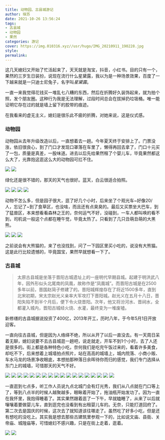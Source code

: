 ```yaml
---
title: 动物园、古县城游记
author: 琛苏
date: 2021-10-26 13:56:24
tags: 
- 古县城
- 动物园
- 果然
categories: 游记
cover: https://img.010316.xyz//usr/hugo/IMG_20210911_190228.jpg
style: 
permalink: 
---
```

这几天媳妇又开始了忙活起来了，天天就是淘宝，抖音，小红书。目的只有一个，果然的三岁生日装扮，说现在流行什么星黛露，我以为是一种场景效果，百度了一下越来就是一只迪士尼兔子，名字叫*星黛露*。

一直一来我觉得花钱买一堆乱七八糟的东西，然后在折腾好久装饰起来，就为拍个照，发个朋友圈。这种行为我是无法理解，过段时间总会在拔掉扔垃圾桶。唯一能证明它存在过的就是墙上留下的胶带的痕迹。

在我看来的虚无主义，媳妇是很乐此不疲的折腾，对她来说，这是仪式感。

### 动物园

动物园从去年升级改造以后，一直想着去一趟。今年夏天终于安排上了。门票没涨，依旧很良心，到了门口才发现口罩落在车里了，懒得再回去拿了，门口十元买了一包，质量是真差，一股味道。进去以后先给果然租了个婴儿车，毕竟果然都这么大了，光靠抱这逛这么大的动物园可扛不住。
<div class="mdui-row-xs-2">
<img src="https://img.010316.xyz//usr/hugo/image-20211026104215373.png" class="mdui-col">
<img src="https://img.010316.xyz//usr/hugo/image-20211026104318238.png" class="mdui-col">
</div>

绿化还是很不错的，那天的天气也很好。蓝天，白云很适合拍照。

<div class="mdui-row-xs-2">
<img src="https://img.010316.xyz//usr/hugo/IMG_20210724_152503_mh1627121945265.jpg" class="mdui-col">
<img src="https://img.010316.xyz//usr/hugo/IMG_20210724_143801_mh1627121969394.jpg" class="mdui-col">
<img src="https://img.010316.xyz//usr/hugo/IMG_20210724_143549.jpg" class="mdui-col">
<img src="https://img.010316.xyz//usr/hugo/IMG_20210724_143049_mh1627122341217.jpg" class="mdui-col">
</div>

动物不怎么多，但是园子很大，逛了好几个小时，后来坐了个观光车~好像20/人，忘记了~到了食草区，也没啥，而且还有点臭臭的。最后又买票坐大巴车，到了猛兽区，本来想看看森林之王的，奈何运气不好，没碰到，一车人都叫唤的看不到，司机说一般这个点都在睡午觉，毕竟太热了。只看到了几只丑萌丑萌的大黑熊。

<div class="mdui-row-xs-3">
<img src="https://img.010316.xyz//usr/hugo/IMG_20210724_135029.jpg" class="mdui-col">
<img src="https://img.010316.xyz//usr/hugo/IMG_20210724_135047.jpg" class="mdui-col">
<img src="https://img.010316.xyz//usr/hugo/IMG_20210724_135828.jpg" class="mdui-col">
</div>

之前说会有大熊猫的，来了也没找到，问了一下园区里买小吃的，说没有大熊猫。这是此行比较遗憾的，毕竟国宝，果然早就想看一下了。



### 古县城

> 太原古县城是坐落于晋阳古城遗址上的一座明代早期县城。起建于明洪武八年，因外形似头北尾南的凤凰，故称作是“凤凰城”。而晋阳古城是在2500多年以前，晋国赵简子修建了的。晋阳城辉煌存在了将近1500多年，直到北宋初期，宋太宗赵光义亲率大军攻打下晋阳城。赵光义在五月十八日，晋阳失陷不到半个月后，便下令火烧晋阳。次年，他又将汾河水、晋祠水，全都灌入城内，晋阳古城经火烧、水灌，最终变为一堆废墟。

新修缮的古县城据说投资了400亿，2013年开工，历时八年，于今年5月1日开放迎客。

一直向往古县城，但是因为人络绎不绝，所以从开了以后一直没去。有一天周日呆着无聊，媳妇说要不去古县城逛一趟吧，说走就走，开车不到1个小时，去了人还是很多的。街上都是各种特色小吃，奈何我们是吃完午饭过来的，看着许多美食，却吃不下，后来想着上城墙拍点照片，站在高高的城墙上，城内院落、小商小贩、车水马龙的场景净收眼底，本想拍那种落日余晖待你而归的感觉，我们专门选择从东门上的城墙，可惜那天的天气不好。
<div class="mdui-row-xs-4">
<img src="https://img.010316.xyz//usr/hugo/IMG_20210911_181327.jpg" class="mdui-col">
<img src="https://img.010316.xyz//usr/hugo/IMG_20211002_172824.jpg" class="mdui-col">
<img src="https://img.010316.xyz//usr/hugo/IMG_20211002_174046.png" class="mdui-col">
<img src="https://img.010316.xyz//usr/hugo/IMG_20211002_174121.png" class="mdui-col">
<img src="https://img.010316.xyz//usr/hugo/IMG_20211002_174815.png" class="mdui-col">
<img src="https://img.010316.xyz//usr/hugo/IMG_20211002_175018.png" class="mdui-col">
<img src="https://img.010316.xyz//usr/hugo/IMG_20210911_191524.jpg" class="mdui-col">
<img src="https://img.010316.xyz//usr/hugo/IMG_20211002_175647.png" class="mdui-col">
<img src="https://img.010316.xyz//usr/hugo/IMG_20211002_174956.png" class="mdui-col">
<img src="https://img.010316.xyz//usr/hugo/IMG_20211002_183611.png" class="mdui-col">
<img src="https://img.010316.xyz//usr/hugo/IMG_20211002_183631.png" class="mdui-col">
<img src="https://img.010316.xyz//usr/hugo/IMG_20210911_192518_mh1631366947129.jpg" class="mdui-col">
<img src="https://img.010316.xyz//usr/hugo/IMG_20210911_191536.jpg" class="mdui-col">
<img src="https://img.010316.xyz//usr/hugo/IMG_20210911_190914.jpg" class="mdui-col">
<img src="https://img.010316.xyz//usr/hugo/IMG_20210911_190305.jpg" class="mdui-col">
<img src="https://img.010316.xyz//usr/hugo/IMG_20210911_190228.jpg" class="mdui-col">
<img src="https://img.010316.xyz//usr/hugo/IMG_20210911_192656_mh1631366967035.jpg" class="mdui-col">
<img src="https://img.010316.xyz//usr/hugo/IMG_20210911_191941_mh1631369433452_edit_69637669370102.jpg" class="mdui-col">
</div>

一直逛到七点多，听工作人员说九点北城门会有灯光秀，我们从八点就在门口等上了，等到八点半的时候人越聚越多，眼瞅着开始了，拖油瓶开始发功了。因为一直在我怀里，我抱得睡着了。其实果然跟着逛了一下午，早就瞌睡了，从来了以后就嚷嚷着要做婴儿车，直到逛完也没看到有出租婴儿车的。无奈，只能打道回府了。
第二次去是国庆的时候，这次去了就知道该往哪走了。虽然吃了好多小吃，但是还有想吃的没吃上。其实我是想去那些古建筑里参观一下的，比如说文庙、县衙、关帝庙、城隍庙等，可惜媳妇不感兴趣，只是在街上走着，逛着。

<div class="mdui-row-xs-2">
<img src="https://img.010316.xyz//usr/hugo/IMG_20210911_180255_mh1631369923200.jpg" class="mdui-col">
<img src="https://img.010316.xyz//usr/hugo/IMG_20210911_183818.jpg" class="mdui-col">
</div>